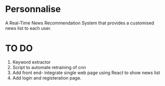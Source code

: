 # Personnalise
A Real-Time News Recommendation System that provides a customised news list to each user. 
# TO DO

1. Keyword extractor
2. Script to automate retraining of cnn
3. Add front end- integrate single web page using React to show news list
4. Add login and registeration page.

